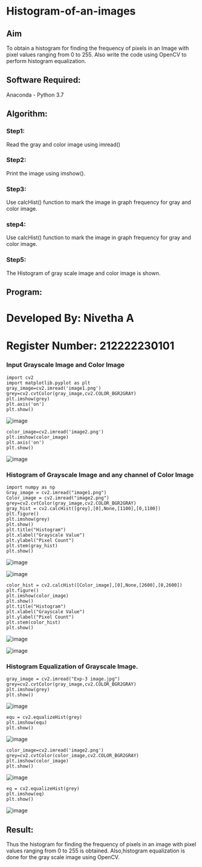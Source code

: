 # Histogram-of-an-images
## Aim
To obtain a histogram for finding the frequency of pixels in an Image with pixel values ranging from 0 to 255. Also write the code using OpenCV to perform histogram equalization.

## Software Required:
Anaconda - Python 3.7

## Algorithm:
### Step1:
Read the gray and color image using imread()

### Step2:
Print the image using imshow().



### Step3:
Use calcHist() function to mark the image in graph frequency for gray and color image.

### step4:
Use calcHist() function to mark the image in graph frequency for gray and color image.

### Step5:
The Histogram of gray scale image and color image is shown.


## Program:

# Developed By: Nivetha A
# Register Number: 212222230101

### Input Grayscale Image and Color Image
```
import cv2
import matplotlib.pyplot as plt
gray_image=cv2.imread('image1.png')
grey=cv2.cvtColor(gray_image,cv2.COLOR_BGR2GRAY)
plt.imshow(grey)
plt.axis('on')
plt.show()
```
![image](https://github.com/user-attachments/assets/3927585e-5685-40e6-8c98-923f11fdb865)

```
color_image=cv2.imread('image2.png')
plt.imshow(color_image)
plt.axis('on')
plt.show()
```
![image](https://github.com/user-attachments/assets/e002bbfa-2b25-49d5-bb54-822d4b7cac86)

### Histogram of Grayscale Image and any channel of Color Image
```
import numpy as np
Gray_image = cv2.imread("image1.png")
Color_image = cv2.imread("image2.png")
grey=cv2.cvtColor(gray_image,cv2.COLOR_BGR2GRAY)
gray_hist = cv2.calcHist([grey],[0],None,[1100],[0,1100])
plt.figure()
plt.imshow(grey)
plt.show()
plt.title("Histogram")
plt.xlabel("Grayscale Value")
plt.ylabel("Pixel Count")
plt.stem(gray_hist)
plt.show()
```
![image](https://github.com/user-attachments/assets/17bf9b15-02de-4bba-b51d-b27965b083ca)

![image](https://github.com/user-attachments/assets/a17981af-edd5-41e1-9a82-94c433fbfc1b)

```
color_hist = cv2.calcHist([Color_image],[0],None,[2600],[0,2600])
plt.figure() 
plt.imshow(color_image)
plt.show()
plt.title("Histogram")
plt.xlabel("Grayscale Value")
plt.ylabel("Pixel Count")
plt.stem(color_hist)
plt.show()
```
![image](https://github.com/user-attachments/assets/35dfd15d-c703-4184-aa2f-c32b35217b77)

![image](https://github.com/user-attachments/assets/83c8543e-9c6d-4c40-82dc-424fc6d28d8f)

### Histogram Equalization of Grayscale Image.
```
gray_image = cv2.imread("Exp-3 image.jpg")
grey=cv2.cvtColor(gray_image,cv2.COLOR_BGR2GRAY)
plt.imshow(grey)
plt.show()
```
![image](https://github.com/user-attachments/assets/fd87491b-9a39-474f-b5c0-b252d0cd4133)
```
equ = cv2.equalizeHist(grey)
plt.imshow(equ)
plt.show()
```
![image](https://github.com/user-attachments/assets/118f842a-21ac-4ad0-ac0b-bbd1282062ee)
```
color_image=cv2.imread('image2.png')
grey=cv2.cvtColor(color_image,cv2.COLOR_BGR2GRAY)
plt.imshow(color_image)
plt.show()
```
![image](https://github.com/user-attachments/assets/0776275c-5dfd-4330-ab21-cc720d052247)
```
eq = cv2.equalizeHist(grey)
plt.imshow(eq)
plt.show()
```
![image](https://github.com/user-attachments/assets/f5185aff-a4de-4fe1-a980-e61998002080)



## Result: 
Thus the histogram for finding the frequency of pixels in an image with pixel values ranging from 0 to 255 is obtained. Also,histogram equalization is done for the gray scale image using OpenCV.
